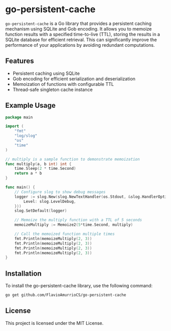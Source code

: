 # go-persistent-cache

`go-persistent-cache` is a Go library that provides a persistent caching mechanism using SQLite and Gob encoding. It allows you to memoize function results with a specified time-to-live (TTL), storing the results in a SQLite database for efficient retrieval. This can significantly improve the performance of your applications by avoiding redundant computations.

## Features

- Persistent caching using SQLite
- Gob encoding for efficient serialization and deserialization
- Memoization of functions with configurable TTL
- Thread-safe singleton cache instance

## Example Usage

```go
package main

import (
    "fmt"
    "log/slog"
    "os"
    "time"
)

// multiply is a sample function to demonstrate memoization
func multiply(a, b int) int {
    time.Sleep(2 * time.Second)
    return a * b
}

func main() {
    // Configure slog to show debug messages
    logger := slog.New(slog.NewTextHandler(os.Stdout, &slog.HandlerOptions{
        Level: slog.LevelDebug,
    }))
    slog.SetDefault(logger)

    // Memoize the multiply function with a TTL of 5 seconds
    memoizeMultiply := Memoize2(5*time.Second, multiply)

    // Call the memoized function multiple times
    fmt.Println(memoizeMultiply(2, 3))
    fmt.Println(memoizeMultiply(2, 3))
    fmt.Println(memoizeMultiply(2, 3))
    fmt.Println(memoizeMultiply(2, 3))
}
```

## Installation
To install the go-persistent-cache library, use the following command:
```bash
go get github.com/FlavioAmurrioCS/go-persistent-cache
```

## License
This project is licensed under the MIT License.

